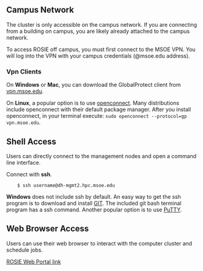 ## Campus Network

The cluster is only accessible on the campus network. If you are connecting from a building on campus, you are likely already attached to the campus network.

To access ROSIE off campus, you must first connect to the MSOE VPN. You will log into the VPN with your campus credentials (@msoe.edu address).

### Vpn Clients

On **Windows** or **Mac**, you can download the GlobalProtect client from [vpn.msoe.edu](vpn.msoe.edu).

On **Linux**, a popular option is to use [openconnect](https://www.infradead.org/openconnect/index.html). Many distributions include openconnect with their default package manager. After you install openconnect, in your terminal execute: `sudo openconnect --protocol=gp vpn.msoe.edu`. 

## Shell Access

Users can directly connect to the management nodes and open a command line interface.

Connect with **ssh**.

```
    $ ssh username@dh-mgmt2.hpc.msoe.edu
```

**Windows** does not include ssh by default. An easy way to get the ssh program is to download and install [GIT](https://git-scm.com/). The included git bash terminal program has a ssh command. Another popular option is to use [PuTTY](https://www.putty.org/).

## Web Browser Access

Users can use their web browser to interact with the computer cluster and schedule jobs.

[ROSIE Web Portal link](https://dh-ood.hpc.msoe.edu)